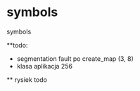 # symbols
symbols

**todo:
- segmentation fault po  create_map (3, 8)
- klasa aplikacja 256


** rysiek todo


